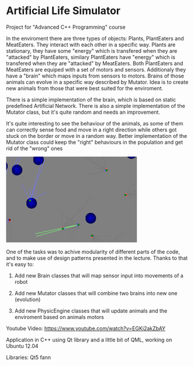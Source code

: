 Artificial Life Simulator
======================

Project for "Advanced C++ Programming" course

In the enviroment there are three types of objects: Plants, PlantEaters and MeatEaters. 
They interact with each other in a specific way. Plants are stationary, they have some 
"energy" which is transfered when they are "attacked" by PlantEaters, similary PlantEaters
have "energy" which is transfered when they are "attacked" by MeatEaters. Both PlantEaters 
and MeatEaters are equiped with a set of motors and sensors. Additionaly they have a "brain" 
which maps inputs from sensors to motors. Brains of those animals can evolve in a specific way
described by Mutator. Idea is to create new animals from those that were best suited for the 
enviroment.

There is a simple implementation of the brain, which is based on static predefined Artificial Network.
There is also a simple implementation of the Mutator class, but it's quite random and needs an improvement. 

It's quite interesting to see the behaviour of the animals, as some of them can correctly sense food and 
move in a right direction while others got stuck on the border or move in a random way. Better implementation
of the Mutator class could keep the "right" behaviours in the population and get rid of the "wrong" ones

![alt tag](https://github.com/PatrykChrabaszcz/ArtificialLifeSimulator/blob/master/Pictures/Window.jpg)

One of the tasks was to achive modularity of different parts of the code, and to make use of design patterns 
presented in the lecture. Thanks to that it's easy to:

1. Add new Brain classes that will map sensor input into movements of a robot 

2. Add new Mutator classes that will combine two brains into new one (evolution)

3. Add new PhysicEngine classes that will update animals and the enviroment based on animals motors 


Youtube Video: https://www.youtube.com/watch?v=EGKi2akZbAY

Application in C++ using Qt library and a little bit of QML, working on  Ubuntu 12.04

Libraries:
Qt5
fann 
